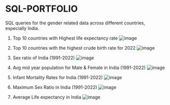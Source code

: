 # SQL-PORTFOLIO
SQL queries for the gender related data across different countries, especially India.

1. Top 10 countries with Highest life expectancy rate
![image](https://user-images.githubusercontent.com/100375430/156816054-73f37b80-cef1-4583-96eb-1cf8e4cb2745.png)

2. Top 10 countries with the highest crude birth rate for 2022
![image](https://user-images.githubusercontent.com/100375430/156818160-56872bf2-6b40-4e78-aec0-18f5a1fc3cb4.png)

3. Sex ratio of India (1991-2022)
![image](https://user-images.githubusercontent.com/100375430/156819338-f22a4109-2d7d-47e4-b315-34c4729e260f.png)

4. Avg mid year population for Male & Female in India (1991-2022)
![image](https://user-images.githubusercontent.com/100375430/156870324-ba3a8ba2-30d1-47c7-bc3e-578c35afb1d0.png)

5. Infant Mortality Rates for India (1991-2022)
![image](https://user-images.githubusercontent.com/100375430/156870527-1d82bfe2-421e-4e53-95fe-cf507e63efb6.png)

6. Maximum Sex Ratio in India (1991-2022)
![image](https://user-images.githubusercontent.com/100375430/156870815-af2232ea-ce78-4ff3-8527-bc5e76478a52.png)

7. Average Life expectancy in India
![image](https://user-images.githubusercontent.com/100375430/156870902-3ce1fcce-183a-475d-ba3e-acb2be614068.png)


